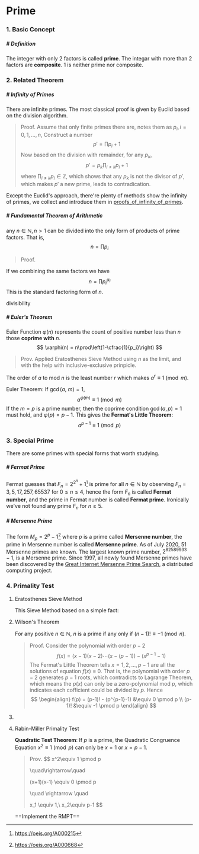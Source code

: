 # Prime

### 1. Basic Concept

##### # Definition

The integer with only 2 factors is called **prime**. The integar with more than 2 factors are **composite**. 1 is neither prime nor composite.







### 2. Related Theorem

##### # Infinity of Primes

There are infinite primes. The most classical proof is given by Euclid based on the division algorithm.

> Proof. Assume that only finite primes there are, notes them as $p_i, i=0, 1, ..., n$, Construct a number
> $$
> p' = \prod p_i + 1
> $$
> Now based on the division with remainder, for any $p_k$,
> $$
> p' = p_k\prod_{i\neq k} p_i + 1
> $$
> where $\prod_{i\neq k}p_i\in\mathbb{Z}$, which shows that any $p_k$ is not the divisor of $p'$, which makes $p'$ a new prime, leads to contradication.

Except the Euclid's approach, there're plenty of methods show the infinity of primes, we collect and introduce them in [proofs_of_infinity_of_primes](proofs_of_infinity_of_primes).



##### # Fundamental Theorem of Arithmetic

any $n\in\mathbb{N}, n>1$ can be divided into the only form of products of prime factors. That is,
$$
n = \prod p_i
$$

> Proof.

If we combining the same factors we have
$$
n = \prod p_i^{\alpha_i}
$$
This is the standard factoring form of $n$.

divisibility 



##### # Euler's Theorem

Euler Function $\varphi(n)$ represents the count of positive number less than $n$ those **coprime with** $n$.
$$
\varphi(n) = n\prod\left(1-\cfrac{1}{p_i}\right)
$$

> Prov. Applied Eratosthenes Sieve Method using $n$ as the limit, and with the help with inclusive-exclusive prinpicle.

The order of $a$ to mod $n$ is the least number $r$ which makes $a^r \equiv 1 \pmod m$.

Euler Theorem: If $\gcd(a,\ m) = 1$, 
$$
a^{\varphi(m)} \equiv 1 \pmod m
$$
If the $m=p$ is a prime number, then the coprime condition $\gcd(a,p) = 1$ must hold, and $\varphi(p) =p-1$. This gives the **Fermat's Little Theorem**:
$$
a^{p-1} \equiv 1 \pmod p
$$







### 3. Special Prime

There are some primes with special forms that worth studying.



##### # Fermat Prime

Fermat guesses that $F_n = 2^{2^n} + 1$[^1] is prime for all $n\in\mathbb{N}$ by observing $F_n = 3, 5, 17, 257, 65537$ for $0\le n \le 4$, hence the form $F_n$ is called **Fermat number**, and the prime in Fermat number is called **Fermat prime**. Ironically we've not found any prime $F_n$ for $n\ge 5$.



##### # Mersenne Prime

The form $M_p = 2^p -1$[^2] where $p$ is a prime called **Mersenne number**, the prime in Mersenne number is called **Mersenne prime**. As of July 2020, 51 Mersenne primes are known. The largest known prime number, $2^{82589933} − 1$, is a Mersenne prime. Since 1997, all newly found Mersenne primes have been discovered by the [Great Internet Mersenne Prime Search](https://www.mersenne.org/), a distributed computing project.





### 4. Primality Test

1. Eratosthenes Sieve Method

    This Sieve Method based on a simple fact:

    

2. Wilson's Theorem

    For any positive $n\in\mathbb{N}$, $n$ is a prime if any only if $(n-1)! \equiv -1 \pmod n$.

    > Proof. Consider the polynomial with order $p-2$
    > $$
    > f(x) = (x-1)(x-2)\cdots(x-(p-1)) - (x^{p-1}-1)
    > $$
    > The Fermat's Little Theorem tells $x=1, 2, \ldots, p-1$ are all the solutions of equation $f(x)\equiv 0$. That is, the polynomial with order $p-2$ generates $p-1$ roots, which contradicts to Lagrange Theorem, which means the $p(x)$ can only be a zero-polynomial mod $p$, which indicates each cofficient could be divided by $p$. Hence
    > $$
    > \begin{align}
    > f(p) = (p-1)! - (p^{p-1}-1) &\equiv 0 \pmod p \\
    > (p-1)! &\equiv -1 \pmod p
    > \end{align}
    > $$

3. 



3. Rabin-Miller Primality Test

    **Quadratic Test Theorem**: If $p$ is a prime, the Quadratic Congruence Equation $x^2 \equiv 1 \pmod p$ can only be $x=1$ or $x = p -1$.

    > Prov.
    > $$
    > x^2\equiv 1 \pmod p
    > 
    > \quad\rightarrow\quad
    > 
    > (x+1)(x-1) \equiv 0 \pmod p
    > 
    > \quad \rightarrow \quad 
    > 
    > x_1 \equiv 1,\ x_2\equiv p-1
    > $$

    ==Implement the RMPT==







[^1]: https://oeis.org/A000215
[^2]: https://oeis.org/A000668

